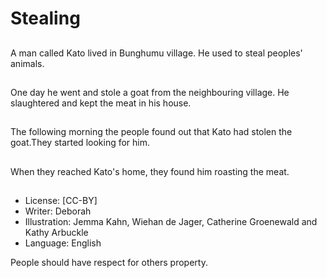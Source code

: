 # Stealing

##
A man called Kato lived in
Bunghumu village. He used to steal
peoples' animals.

##
One day he went and stole a goat
from the neighbouring village. He
slaughtered and kept the meat in
his house.

##
The following morning the people
found out that Kato had stolen the
goat.They started looking for him.

##
When they reached Kato's home,
they found him roasting the meat.

##
* License: [CC-BY]
* Writer: Deborah
* Illustration: Jemma Kahn, Wiehan de Jager, Catherine Groenewald and Kathy Arbuckle
* Language: English

People should have respect for
others property.
